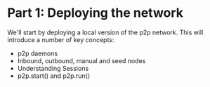 # Part 1: Deploying the network

We'll start by deploying a local version of the p2p network. This will
introduce a number of key concepts:

* p2p daemons
* Inbound, outbound, manual and seed nodes
* Understanding Sessions
* p2p.start() and p2p.run()
